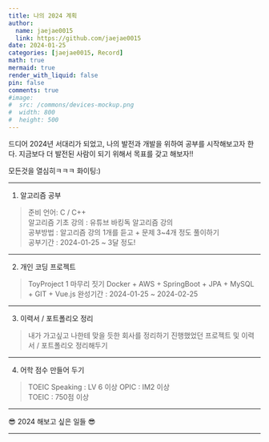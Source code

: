 ```yaml
---
title: 나의 2024 계획
author:
  name: jaejae0015
  link: https://github.com/jaejae0015
date: 2024-01-25
categories: [jaejae0015, Record]
math: true
mermaid: true
render_with_liquid: false
pin: false
comments: true
#image:
#  src: /commons/devices-mockup.png
#  width: 800
#  height: 500
---
```


드디어 2024년 서대리가 되었고, 나의 발전과 개발을 위하여 공부를 시작해보고자 한다.
지금보다 더 발전된 사람이 되기 위해서 목표를 갖고 해보자!!

모든것을 열심히ㅋㅋㅋ 화이팅:)  

---

1. 알고리즘 공부

> 준비 언어: C / C++   
> 알고리즘 기초 강의 : 유튜브 바킹독 알고리즘 강의   
> 공부방법 : 알고리즘 강의 1개를 듣고 + 문제 3~4개 정도 풀이하기   
> 공부기간 : 2024-01-25 ~ 3달 정도!

---

2. 개인 코딩 프로젝트

> ToyProject 1 마무리 짓기
> Docker + AWS + SpringBoot + JPA + MySQL + GIT + Vue.js
> 완성기간 : 2024-01-25 ~ 2024-02-25

---

3. 이력서 / 포트폴리오 정리

> 내가 가고싶고 나한테 맞을 듯한 회사를 정리하기
> 진행했었던 프로젝트 및 이력서 / 포트폴리오 정리해두기   

---

4. 어학 점수 만들어 두기

> TOEIC Speaking : LV 6 이상
> OPIC : IM2 이상  
> TOEIC : 750점 이상   

---

😎 2024 해보고 싶은 일들 😎  


---